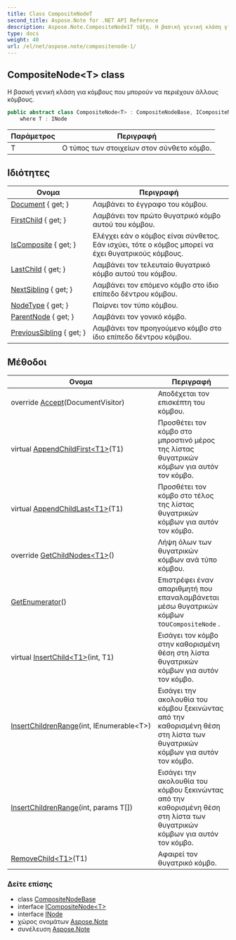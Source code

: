 ```yaml
---
title: Class CompositeNodeT
second_title: Aspose.Note for .NET API Reference
description: Aspose.Note.CompositeNode1T τάξη. Η βασική γενική κλάση για κόμβους που μπορούν να περιέχουν άλλους κόμβους.
type: docs
weight: 40
url: /el/net/aspose.note/compositenode-1/
---
```

## CompositeNode&lt;T&gt; class

Η βασική γενική κλάση για κόμβους που μπορούν να περιέχουν άλλους κόμβους.

```csharp
public abstract class CompositeNode<T> : CompositeNodeBase, ICompositeNode<T>
    where T : INode
```

| Παράμετρος | Περιγραφή |
| --- | --- |
| T | Ο τύπος των στοιχείων στον σύνθετο κόμβο. |

## Ιδιότητες

| Ονομα | Περιγραφή |
| --- | --- |
| [Document](../../aspose.note/node/document/) { get; } | Λαμβάνει το έγγραφο του κόμβου. |
| [FirstChild](../../aspose.note/compositenode-1/firstchild/) { get; } | Λαμβάνει τον πρώτο θυγατρικό κόμβο αυτού του κόμβου. |
| [IsComposite](../../aspose.note/compositenode-1/iscomposite/) { get; } | Ελέγχει εάν ο κόμβος είναι σύνθετος. Εάν ισχύει, τότε ο κόμβος μπορεί να έχει θυγατρικούς κόμβους. |
| [LastChild](../../aspose.note/compositenode-1/lastchild/) { get; } | Λαμβάνει τον τελευταίο θυγατρικό κόμβο αυτού του κόμβου. |
| [NextSibling](../../aspose.note/node/nextsibling/) { get; } | Λαμβάνει τον επόμενο κόμβο στο ίδιο επίπεδο δέντρου κόμβου. |
| [NodeType](../../aspose.note/node/nodetype/) { get; } | Παίρνει τον τύπο κόμβου. |
| [ParentNode](../../aspose.note/node/parentnode/) { get; } | Λαμβάνει τον γονικό κόμβο. |
| [PreviousSibling](../../aspose.note/node/previoussibling/) { get; } | Λαμβάνει τον προηγούμενο κόμβο στο ίδιο επίπεδο δέντρου κόμβου. |

## Μέθοδοι

| Ονομα | Περιγραφή |
| --- | --- |
| override [Accept](../../aspose.note/compositenode-1/accept/)(DocumentVisitor) | Αποδέχεται τον επισκέπτη του κόμβου. |
| virtual [AppendChildFirst&lt;T1&gt;](../../aspose.note/compositenode-1/appendchildfirst/)(T1) | Προσθέτει τον κόμβο στο μπροστινό μέρος της λίστας θυγατρικών κόμβων για αυτόν τον κόμβο. |
| virtual [AppendChildLast&lt;T1&gt;](../../aspose.note/compositenode-1/appendchildlast/)(T1) | Προσθέτει τον κόμβο στο τέλος της λίστας θυγατρικών κόμβων για αυτόν τον κόμβο. |
| override [GetChildNodes&lt;T1&gt;](../../aspose.note/compositenode-1/getchildnodes/#getchildnodes_1)() | Λήψη όλων των θυγατρικών κόμβων ανά τύπο κόμβου. |
| [GetEnumerator](../../aspose.note/compositenode-1/getenumerator/)() | Επιστρέφει έναν απαριθμητή που επαναλαμβάνεται μέσω θυγατρικών κόμβων του`CompositeNode` . |
| virtual [InsertChild&lt;T1&gt;](../../aspose.note/compositenode-1/insertchild/)(int, T1) | Εισάγει τον κόμβο στην καθορισμένη θέση στη λίστα θυγατρικών κόμβων για αυτόν τον κόμβο. |
| [InsertChildrenRange](../../aspose.note/compositenode-1/insertchildrenrange/#insertchildrenrange)(int, IEnumerable&lt;T&gt;) | Εισάγει την ακολουθία του κόμβου ξεκινώντας από την καθορισμένη θέση στη λίστα των θυγατρικών κόμβων για αυτόν τον κόμβο. |
| [InsertChildrenRange](../../aspose.note/compositenode-1/insertchildrenrange/#insertchildrenrange_1)(int, params T[]) | Εισάγει την ακολουθία του κόμβου ξεκινώντας από την καθορισμένη θέση στη λίστα των θυγατρικών κόμβων για αυτόν τον κόμβο. |
| [RemoveChild&lt;T1&gt;](../../aspose.note/compositenode-1/removechild/)(T1) | Αφαιρεί τον θυγατρικό κόμβο. |

### Δείτε επίσης

* class [CompositeNodeBase](../compositenodebase/)
* interface [ICompositeNode&lt;T&gt;](../icompositenode-1/)
* interface [INode](../inode/)
* χώρος ονομάτων [Aspose.Note](../../aspose.note/)
* συνέλευση [Aspose.Note](../../)


